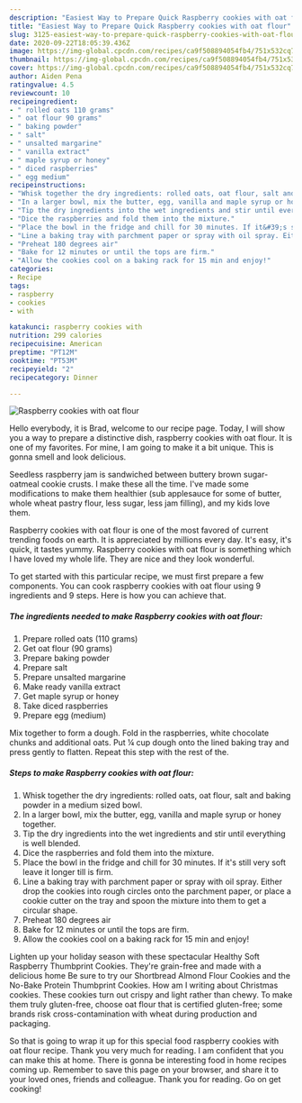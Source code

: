 ```yaml
---
description: "Easiest Way to Prepare Quick Raspberry cookies with oat flour"
title: "Easiest Way to Prepare Quick Raspberry cookies with oat flour"
slug: 3125-easiest-way-to-prepare-quick-raspberry-cookies-with-oat-flour
date: 2020-09-22T18:05:39.436Z
image: https://img-global.cpcdn.com/recipes/ca9f508894054fb4/751x532cq70/raspberry-cookies-with-oat-flour-recipe-main-photo.jpg
thumbnail: https://img-global.cpcdn.com/recipes/ca9f508894054fb4/751x532cq70/raspberry-cookies-with-oat-flour-recipe-main-photo.jpg
cover: https://img-global.cpcdn.com/recipes/ca9f508894054fb4/751x532cq70/raspberry-cookies-with-oat-flour-recipe-main-photo.jpg
author: Aiden Pena
ratingvalue: 4.5
reviewcount: 10
recipeingredient:
- " rolled oats 110 grams"
- " oat flour 90 grams"
- " baking powder"
- " salt"
- " unsalted margarine"
- " vanilla extract"
- " maple syrup or honey"
- " diced raspberries"
- " egg medium"
recipeinstructions:
- "Whisk together the dry ingredients: rolled oats, oat flour, salt and baking powder in a medium sized bowl."
- "In a larger bowl, mix the butter, egg, vanilla and maple syrup or honey together."
- "Tip the dry ingredients into the wet ingredients and stir until everything is well blended."
- "Dice the raspberries and fold them into the mixture."
- "Place the bowl in the fridge and chill for 30 minutes. If it&#39;s still very soft leave it longer till is firm."
- "Line a baking tray with parchment paper or spray with oil spray. Either drop the cookies into rough circles onto the parchment paper, or place a cookie cutter on the tray and spoon the mixture into them to get a circular shape."
- "Preheat 180 degrees air"
- "Bake for 12 minutes or until the tops are firm."
- "Allow the cookies cool on a baking rack for 15 min and enjoy!"
categories:
- Recipe
tags:
- raspberry
- cookies
- with

katakunci: raspberry cookies with 
nutrition: 299 calories
recipecuisine: American
preptime: "PT12M"
cooktime: "PT53M"
recipeyield: "2"
recipecategory: Dinner

---
```



![Raspberry cookies with oat flour](https://img-global.cpcdn.com/recipes/ca9f508894054fb4/751x532cq70/raspberry-cookies-with-oat-flour-recipe-main-photo.jpg)

Hello everybody, it is Brad, welcome to our recipe page. Today, I will show you a way to prepare a distinctive dish, raspberry cookies with oat flour. It is one of my favorites. For mine, I am going to make it a bit unique. This is gonna smell and look delicious.

Seedless raspberry jam is sandwiched between buttery brown sugar-oatmeal cookie crusts. I make these all the time. I&#39;ve made some modifications to make them healthier (sub applesauce for some of butter, whole wheat pastry flour, less sugar, less jam filling), and my kids love them.

Raspberry cookies with oat flour is one of the most favored of current trending foods on earth. It is appreciated by millions every day. It's easy, it's quick, it tastes yummy. Raspberry cookies with oat flour is something which I have loved my whole life. They are nice and they look wonderful.


To get started with this particular recipe, we must first prepare a few components. You can cook raspberry cookies with oat flour using 9 ingredients and 9 steps. Here is how you can achieve that.

<!--inarticleads1-->

##### The ingredients needed to make Raspberry cookies with oat flour:

1. Prepare  rolled oats (110 grams)
1. Get  oat flour (90 grams)
1. Prepare  baking powder
1. Prepare  salt
1. Prepare  unsalted margarine
1. Make ready  vanilla extract
1. Get  maple syrup or honey
1. Take  diced raspberries
1. Prepare  egg (medium)


Mix together to form a dough. Fold in the raspberries, white chocolate chunks and additional oats. Put ¼ cup dough onto the lined baking tray and press gently to flatten. Repeat this step with the rest of the. 

<!--inarticleads2-->

##### Steps to make Raspberry cookies with oat flour:

1. Whisk together the dry ingredients: rolled oats, oat flour, salt and baking powder in a medium sized bowl.
1. In a larger bowl, mix the butter, egg, vanilla and maple syrup or honey together.
1. Tip the dry ingredients into the wet ingredients and stir until everything is well blended.
1. Dice the raspberries and fold them into the mixture.
1. Place the bowl in the fridge and chill for 30 minutes. If it&#39;s still very soft leave it longer till is firm.
1. Line a baking tray with parchment paper or spray with oil spray. Either drop the cookies into rough circles onto the parchment paper, or place a cookie cutter on the tray and spoon the mixture into them to get a circular shape.
1. Preheat 180 degrees air
1. Bake for 12 minutes or until the tops are firm.
1. Allow the cookies cool on a baking rack for 15 min and enjoy!


Lighten up your holiday season with these spectacular Healthy Soft Raspberry Thumbprint Cookies. They&#39;re grain-free and made with a delicious home Be sure to try our Shortbread Almond Flour Cookies and the No-Bake Protein Thumbprint Cookies. How am I writing about Christmas cookies. These cookies turn out crispy and light rather than chewy. To make them truly gluten-free, choose oat flour that is certified gluten-free; some brands risk cross-contamination with wheat during production and packaging. 

So that is going to wrap it up for this special food raspberry cookies with oat flour recipe. Thank you very much for reading. I am confident that you can make this at home. There is gonna be interesting food in home recipes coming up. Remember to save this page on your browser, and share it to your loved ones, friends and colleague. Thank you for reading. Go on get cooking!
